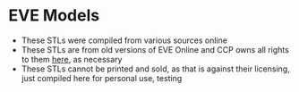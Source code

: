 # EVE Models

- These STLs were compiled from various sources online
- These STLs are from old versions of EVE Online and CCP owns all rights to them [here](https://developers.eveonline.com/resource/license-agreement), as necessary
- These STLs cannot be printed and sold, as that is against their licensing, just compiled here for personal use, testing

